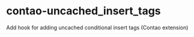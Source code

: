 contao-uncached_insert_tags
===========================

Add hook for adding uncached conditional insert tags (Contao extension)
